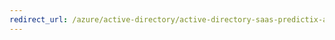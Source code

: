 ```yaml
---
redirect_url: /azure/active-directory/active-directory-saas-predictix-assortment-planning-tutorial
---
```

